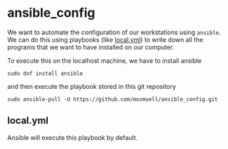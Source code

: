 # ansible_config
We want to automate the configuration of our workstations using `ansible`. We can do this using playbooks (like [local.yml](local.yml)) to write down all the programs that we want to have installed on our computer. 

To execute this on the localhost machine, we have to install ansible

```console
sudo dnf install ansible
```

and then execute the playbook stored in this git repository

```console
sudo ansible-pull -U https://github.com/mosmuell/ansible_config.git
```

## local.yml
Ansible will execute this playbook by default.
